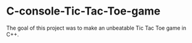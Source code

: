 # C-console-Tic-Tac-Toe-game
The goal of this project was to make an unbeatable Tic Tac Toe game in C++.
